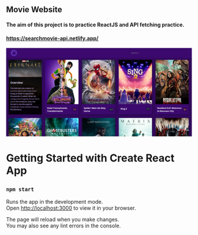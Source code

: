 ## Movie Website


#### The aim of this project is to practice ReactJS and API fetching practice.

#### https://searchmovie-api.netlify.app/

![](images/img1.png)

# Getting Started with Create React App

### `npm start`

Runs the app in the development mode.\
Open [http://localhost:3000](http://localhost:3000) to view it in your browser.

The page will reload when you make changes.\
You may also see any lint errors in the console.

